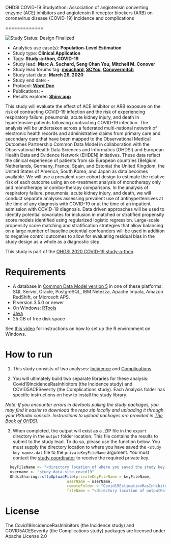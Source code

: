 OHDSI COVID-19 Studyathon: Association of angiotensin converting enzyme (ACE) inhibitors and angiotensin II receptor blockers (ARB) on coronavirus disease (COVID-19) incidence and complications

=============

<img src="https://img.shields.io/badge/Study%20Status-Design%20Finalized-brightgreen.svg" alt="Study Status: Design Finalized"> 

- Analytics use case(s): **Population-Level Estimation**
- Study type: **Clinical Application**
- Tags: **Study-a-thon, COVID-19**
- Study lead: **Marc A. Suchard, Seng Chan You, Mitchell M. Conover**
- Study lead forums tag: **[msuchard](https://forums.ohdsi.org/u/msuchard),  [SCYou](https://forums.ohdsi.org/u/scyou/), [Conovermitch](https://forums.ohdsi.org/u/Conovermitch)**
- Study start date: **March 26, 2020**
- Study end date: **-**
- Protocol: **[Word Doc](https://github.com/ohdsi-studies/Covid19EstimationRasInhibitors/blob/master/Documents/COVID19_ACE_ARB_Protocol_Version_1_0.docx)**
- Publications: **-**
- Results explorer: **[Shiny app](https://data.ohdsi.org/Covid19EstimationAceInhibitors/)**

This study will evaluate the effect of ACE inhibitor or ARB exposure on the risk of contracting COVID-19 infection and the risk of experiencing respiratory failure, pneumonia, acute kidney injury, and death in hypertensive patients following contracting COVID-19 infection.  The analysis will be undertaken across a federated multi-national network of electronic health records and administrative claims from primary care and secondary care that have been mapped to the Observational Medical Outcomes Partnership Common Data Model in collaboration with the Observational Health Data Sciences and Informatics (OHDSI) and European Health Data and Evidence Network (EHDEN) initiatives.  These data reflect the clinical experience of patients from six European countries (Belgium, Netherlands, Germany, France, Spain, and Estonia) the United Kingdom, the United States of America, South Korea, and Japan as data becomes available.  We will use a prevalent user cohort design to estimate the relative risk of each outcome using an on-treatment analysis of monotherapy only and monotherapy or combo-therapy comparisons.  In the analysis of respiratory failure, pneumonia, acute kidney injury, and death, we will conduct separate analyses assessing prevalent use of antihypertensives at the time of any diagnosis with COVID-19 or at the time of an inpatient admission with COVID-19 diagnosis. Data driven approaches will be used to identify potential covariates for inclusion in matched or stratified propensity score models identified using regularized logistic regression. Large-scale propensity score matching and stratification strategies that allow balancing on a large number of baseline potential confounders will be used in addition to negative control outcomes to allow for evaluating residual bias in the study design as a whole as a diagnostic step.

This study is part of the [OHDSI 2020 COVID-19 study-a-thon](https://www.ohdsi.org/covid-19-updates/).

Requirements
============

- A database in [Common Data Model version 5](https://github.com/OHDSI/CommonDataModel) in one of these platforms: SQL Server, Oracle, PostgreSQL, IBM Netezza, Apache Impala, Amazon RedShift, or Microsoft APS.
- R version 3.5.0 or newer
- On Windows: [RTools](http://cran.r-project.org/bin/windows/Rtools/)
- [Java](http://java.com)
- 25 GB of free disk space

See [this video](https://youtu.be/K9_0s2Rchbo) for instructions on how to set up the R environment on Windows.

How to run
==========
1. This study consists of two analyses: [Incidence](https://github.com/ohdsi-studies/Covid19EstimationRasInhibitors/tree/master/Covid19IncidenceRasInhibitors) and [Complications](https://github.com/ohdsi-studies/Covid19EstimationRasInhibitors/tree/master/Covid19ComplicationsRasInhibitors)

2. You will ultimately build two separate libraries for these analysis: Covid19IncidenceRasInhibitors (the Incidence study) and COVID5ACESeverity (the Complications study). Each Analysis folder has specific instructions on how to install the study library.
 
 *Note: If you encounter errors in devtools pulling the study packages, you may find it easier to download the repo zip locally and uploading it through your RStudio console. Instructions to upload packages are provided in [The Book of OHDSI](https://ohdsi.github.io/TheBookOfOhdsi/PopulationLevelEstimation.html#running-the-study-package).*

3. When completed, the output will exist as a .ZIP file in the `export` directory in the `output` folder location. This file contains the results to submit to the study lead. To do so, please use the function below.  You must supply the directory location to where you have saved the `<study key name>.dat` file to the `privateKeyFileName` argument. You must contact the [study coordinator](mailto:kristin.kostka@iqvia.com) to receive the required private key.

  ```r
	keyFileName <- "<directory location of where you saved the study key name.dat>"
	username <- "study-data-site-covid19"
	OhdsiSharing::sftpUploadFile(privateKeyFileName = keyFileName,
                             userName = userName,
                             remoteFolder = "Covid19EstimationRasInhibitors",
                             fileName = "<directory location of outputFolder/export>")
  ```
  
License
=======
The Covid19IncidenceRasInhibitors (the Incidence study) and COVID5ACESeverity (the Complications study) packages are licensed under Apache License 2.0
